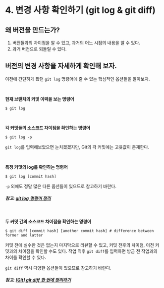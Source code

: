 # 4. 변경 사항 확인하기 (git log & git diff)

## 왜 버전을 만드는가?
1. 버전들과의 차이점을 알 수 있고, 과거의 어느 시점의 내용을 알 수 있다.
2. 과거 버전으로 되돌릴 수 있다.

## 버전의 변경 사항을 자세하게 확인해 보자.
이전에 간단하게 봤던 `git log` 명령어에 줄 수 있는 핵심적인 옵션들을 알아보자.

<br>

**현재 브랜치의 커밋 이력을 보는 명령어**
```
$ git log
```

<br>

**각 커밋들의 소스코드 차이점을 확인하는 명령어**
```
$ git log -p
```

`git log`를 입력해보았으면 눈치챘겠지만, Git의 각 커밋에는 고윳값이 존재한다.

<br>


**특정 커밋의 log를 확인하는 명령어**
```
$ git log [commit hash]
```

`-p` 외에도 정말 많은 다른 옵션들이 있으므로 참고하기 바란다.

##### 참고: [git log 명령어 정리](https://dkmqflx.github.io/development/2021/01/16/git-log/)
<br>

**두 커밋 간의 소스코드 차이점을 확인하는 명령어**
```
$ git diff [commit hash] [another commit hash] # difference between former and latter
```
커밋 전에 실수한 것은 없는지 마지막으로 리뷰할 수 있고,
커밋 전후의 차이점, 이전 커밋과의 차이점을 확인할 수도 있다.
작업 직후 `git diff`를 입력하면 방금 전 작업과의 차이를 확인할 수 있다.

`git diff` 역시 다양한 옵션들이 있으므로 참고하기 바란다.
##### 참고: [[Git] git diff 한 번에 정리하기](https://dkmqflx.github.io/development/2021/01/16/git-log/) 
